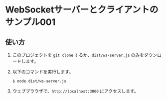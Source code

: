 WebSocketサーバーとクライアントのサンプル001
===============================

使い方
-------

1. このプロジェクトを `git clone` するか、`dist/ws-server.js` のみをダウンロードします。
2. 以下のコマンドを実行します。

    ```
    $ node dist/ws-server.js
    ```

3. ウェブブラウザで、`http://localhost:3000` にアクセスします。

